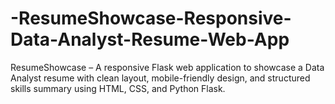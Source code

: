 # -ResumeShowcase-Responsive-Data-Analyst-Resume-Web-App
ResumeShowcase – A responsive Flask web application to showcase a Data Analyst resume with clean layout, mobile-friendly design, and structured skills summary using HTML, CSS, and Python Flask.
